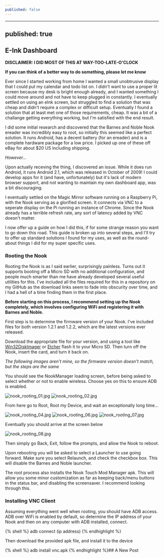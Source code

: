 ```yaml
---
published: false
---
```

---
published: true
---
## E-Ink Dashboard

**DISCLAIMER: I DID MOST OF THIS AT WAY-TOO-LATE-O'CLOCK**

**If you can think of a better way to do something, please let me know**

Ever since I started working from home I wanted a small unobtrusive display that I could put my calendar and todo list on. I didn't want to use a proper lit screen because my desk is bright enough already, and I wanted something I could move around and not have to keep plugged in constantly. I eventually settled on using an eInk screen, but struggled to find a solution that was cheap and didn't require a complex or difficult setup. Eventually I found a solution that at least met one of those requirements, cheap. It was a bit of a challange getting everything working, but I'm satisfied with the end result.

I did some initial research and discovered that the Barnes and Noble Nook ereader was incredibly easy to root, so initially this seemed like a perfect solution. It runs Android, has a decent battery (for an ereader) and is a complete hardware package for a low price. I picked up one of these off eBay for about $20 US including shipping.

_However..._

Upon actually receving the thing, I discovered an issue. While it does run Android, it runs Android 2.1, which was released in October of 2009! I could develop apps for it (and have, unfortunately) but it's lack of modern browser support, and not wanting to maintain my own dashboard app, was a bit discouraging.

I eventually settled on the Magic Mirror software running on a Raspberry Pi, with the Nook serving as a glorified screen. It connects via VNC to a seperate display on the Pi running an instance of Chrome. Since the Nook already has a terrible refresh rate, any sort of latency added by VNC doesn't matter.

I now offer up a guide on how I did this, if for some strange reason you want to go down this road. This guide is broken up into several steps, and I'll try to offer up standard solutions I found for my uses, as well as the round-about things I did for my super specific uses.

### Rooting the Nook

Rooting the Nook is as I said earlier, surprisingly painless. Turns out it supports booting off a Micro SD with no additional configuration, and people much smarter than me have already developed several useful utilities for this. I've included all the files required for this in a repository on my GitHub as the download links seem to fade into obscurity over time, and I had a hell of a time finding them in the first place.

**Before starting on this process, I recommend setting up the Nook completely, which involves configuring WiFi and  registering it with Barnes and Noble.**

First step is to determine the firmware version of your Nook. I've included files for both version 1.2.1 and 1.2.2, which are the latest versions ever released.

Download the appropriate file for your version, and using a tool like [Win32DiskImager](https://sourceforge.net/projects/win32diskimager/) or [Etcher](https://www.balena.io/etcher/) flash it to your Micro SD. Then turn off the Nook, insert the card, and turn it back on.

_The following images aren't mine, so the firmware version doesn't match, but the steps are the same_

You should see the NookManager loading screen, before being asked to select whether or not to enable wireless. Choose yes on this to ensure ADB is enabled.

![nook_rooting_01.jpg]({{site.baseurl}}/_posts/nook_rooting_01.jpg)
![nook_rooting_02.jpg]({{site.baseurl}}/_posts/nook_rooting_02.jpg)

From here go to Root, Root my Device, and wait an exceptionally long time...

![nook_rooting_04.jpg]({{site.baseurl}}/_posts/nook_rooting_04.jpg)
![nook_rooting_06.jpg]({{site.baseurl}}/_posts/nook_rooting_06.jpg)
![nook_rooting_07.jpg]({{site.baseurl}}/_posts/nook_rooting_07.jpg)

Eventually you should arrive at the screen below

![nook_rooting_08.jpg]({{site.baseurl}}/_posts/nook_rooting_08.jpg)

Then simply go Back, Exit, follow the prompts, and allow the Nook to reboot.

Upon rebooting you will be asked to select a Launcher to use going forward. Make sure you select Relaunch, and check the checkbox box. This will disable the Barnes and Noble launcher.

The root process also installs the Nook Touch Mod Manager apk. This will allow you some minor customization as far as keeping back/menu buttons in the status bar, and disabling the screensaver. I recommend looking through this.

### Installing VNC Client

Assuming everything went well when rooting, you should have ADB access. ADB over WiFi is enabled by default, so determine the IP address of your Nook and then on any computer with ADB installed, connect.

{% shell %}
adb connect (ip address)
{% endhighlight %}

Then download the provided apk file, and install it to the device

{% shell %}
adb install vnc.apk
{% endhighlight %}## A New Post
